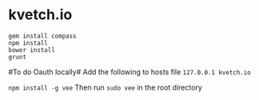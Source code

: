 kvetch.io
=========
```
gem install compass
npm install
bower install
grunt
```

#To do Oauth locally#
Add the following to hosts file
`127.0.0.1 kvetch.io`

`npm install -g vee`
Then run `sudo vee` in the root directory
